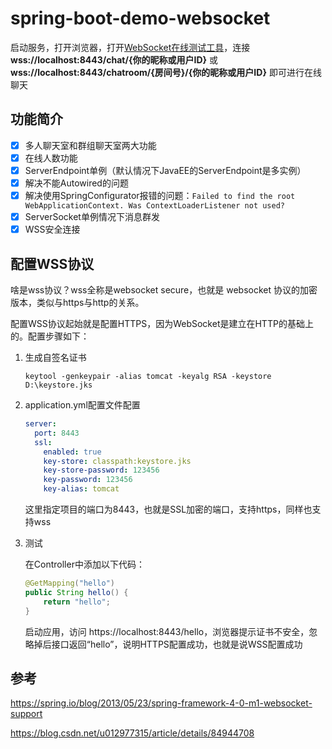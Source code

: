 # spring-boot-demo-websocket

启动服务，打开浏览器，打开[WebSocket在线测试工具](http://www.websocket-test.com/)，连接 **wss://localhost:8443/chat/{你的昵称或用户ID}** 或 **wss://localhost:8443/chatroom/{房间号}/{你的昵称或用户ID}** 即可进行在线聊天

## 功能简介

- [x] 多人聊天室和群组聊天室两大功能
- [x] 在线人数功能
- [x] ServerEndpoint单例（默认情况下JavaEE的ServerEndpoint是多实例）
- [x] 解决不能Autowired的问题
- [x] 解决使用SpringConfigurator报错的问题：`Failed to find the root WebApplicationContext. Was ContextLoaderListener not used?`
- [x] ServerSocket单例情况下消息群发
- [x] WSS安全连接

## 配置WSS协议

啥是wss协议？wss全称是websocket secure，也就是 websocket 协议的加密版本，类似与https与http的关系。

配置WSS协议起始就是配置HTTPS，因为WebSocket是建立在HTTP的基础上的。配置步骤如下：

1. 生成自签名证书

   ```shell
   keytool -genkeypair -alias tomcat -keyalg RSA -keystore D:\keystore.jks
   ```

2. application.yml配置文件配置

   ```yml
   server:
     port: 8443
     ssl:
       enabled: true
       key-store: classpath:keystore.jks
       key-store-password: 123456
       key-password: 123456
       key-alias: tomcat
   
   ```

   这里指定项目的端口为8443，也就是SSL加密的端口，支持https，同样也支持wss
   
3. 测试

   在Controller中添加以下代码：

   ```java
   @GetMapping("hello")
   public String hello() {
       return "hello";
   }
   ```

   启动应用，访问 https://localhost:8443/hello，浏览器提示证书不安全，忽略掉后接口返回“hello”，说明HTTPS配置成功，也就是说WSS配置成功

## 参考

https://spring.io/blog/2013/05/23/spring-framework-4-0-m1-websocket-support

https://blog.csdn.net/u012977315/article/details/84944708